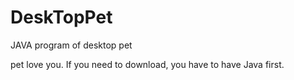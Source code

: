 # DeskTopPet
JAVA program of desktop pet

pet love you.
If you need to download, you have to have Java first.
